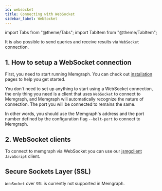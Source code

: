 ```yaml
---
id: websocket
title: Connecting with WebSocket
sidebar_label: WebSocket
---
```


import Tabs from "@theme/Tabs"; import TabItem from "@theme/TabItem";

It is also possible to send queries and receive results via `WebSocket`
connection.

## 1. How to setup a WebSocket connection

First, you need to start running Memgraph. You can check out
[installation](/installation/overview) pages to help you get started.

You don't need to set up anything to start using a WebSocket connection, the
only thing you need is a client that uses `WebSocket` to connect to Memgraph,
and Memgraph will automatically recognize the nature of connection. The port
you will be connected to remains the same.

In other words, you should use the Memgraph's address and the port number
defined by the configuration flag `--bolt-port` to connect to Memgraph.

## 2. WebSocket clients

To connect to memgraph via WebSocket you can use our [jsmgclient](https://github.com/memgraph/jsmgclient)
`JavaScript` client.

## Secure Sockets Layer (SSL)

`WebSocket` over `SSL` is currently not supported in Memgraph.
